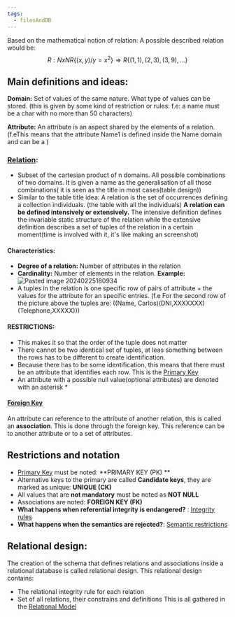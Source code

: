 ```yaml
---
tags:
  - filesAndDB
---
```

Based on the mathematical notion of relation: 
A possible described relation would be:
$$
R: N xN R\{(x,y)/ y = x^2\} \Rightarrow R\{(1,1), (2,3), (3,9),...\}
$$
## Main definitions and ideas: 
**Domain:** Set of values of the same nature. What type of values can be stored. (this is given by some kind of restriction or rules: f.e: a name must be a char with no more than 50 characters)

**Attribute:** An attribute is an aspect shared by the elements of a 
relation. (f.eThis means that the attribute Name1 is defined inside the Name domain and can be a )
### [Relation](Relation):
+ Subset of the cartesian product of n domains. All possible combinations of two domains. It is given a name as the generalisation of all those combinations( it is seen as the title in most cases(table design))
+ Similar to the table title idea: A relation is the set of occurrences defining a collection individuals. (the table with all the individuals)
**A relation can be defined intensively or extensively.** The intensive definition defines the invariable static structure of the relation while the extensive definition describes a set of tuples of the relation in a certain moment(time is involved with it, it's like making an screenshot)


#### Characteristics: 
+ **Degree of a relation:** Number of attributes in the relation
+ **Cardinality:** Number of elements in the relation. 
**Example:**
	![Pasted image 20240225180934](../99%20-%20Meta/0.%20Attachments/Pasted%20image%2020240225180934.png)
+ A tuples in the relation is one specific row of pairs of attribute + the values for the attribute for an specific entries. (f.e For the second row of the picture above the tuples are: ((Name, Carlos)(DNI,XXXXXXX)(Telephone,XXXXX))) 
#### RESTRICTIONS:
 + This makes it so that the order of the tuple does not matter
+ There cannot be two identical set of tuples, at leas something between the rows has to be different to create identification.
+ Because there has to be some identification, this means that there must be an attribute that identifies each row. This is the [Primary Key](Primary%20Key.md)
+ An attribute with a possible null value(optional attributes) are denoted with an asterisk *
#### [Foreign Key](Foreign%20Key.md)
An attribute can reference to the attribute of another relation, this is called an **association**. This is done through the foreign key. This reference can be to another attribute or to a set of attributes. 

## Restrictions and notation
+ [Primary Key](Primary%20Key.md) must be noted: **PRIMARY KEY (PK) **  
+ Alternative keys to the primary are called **Candidate keys**, they are marked as unique: **UNIQUE (CK)**
+ All values that are **not mandatory** must be noted as **NOT NULL**
+ Associations are noted: **FOREIGN KEY (FK)**
+ **What happens when referential integrity is endangered?** : [Integrity rules](Integrity%20rules.md)
+ **What happens when the semantics are rejected?**: [Semantic restrictions](Semantic%20restrictions.md)
## Relational design: 
The creation of the schema that defines relations and associations inside a relational database is called relational design. This relational design contains: 
+ The relational integrity rule for each relation
+ Set of all relations, their constrains and definitions
This is all gathered in the [Relational Model](Relational%20Model.md)
